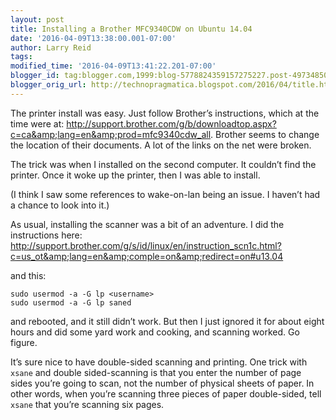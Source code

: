 ```yaml
---
layout: post
title: Installing a Brother MFC9340CDW on Ubuntu 14.04
date: '2016-04-09T13:38:00.001-07:00'
author: Larry Reid
tags:
modified_time: '2016-04-09T13:41:22.201-07:00'
blogger_id: tag:blogger.com,1999:blog-5778824359157275227.post-4973485080483441142
blogger_orig_url: http://technopragmatica.blogspot.com/2016/04/title.html
---
```




The printer install was easy. Just follow Brother’s instructions, which at the time were at: <a href="http://support.brother.com/g/b/downloadtop.aspx?c=ca&amp;lang=en&amp;prod=mfc9340cdw_all">http://support.brother.com/g/b/downloadtop.aspx?c=ca&amp;lang=en&amp;prod=mfc9340cdw_all</a>. Brother seems to change the location of their documents. A lot of the links on the net were broken.

The trick was when I installed on the second computer. It couldn’t find the printer. Once it woke up the printer, then I was able to install.

(I think I saw some references to wake-on-lan being an issue. I haven’t had a chance to look into it.)

As usual, installing the scanner was a bit of an adventure. I did the instructions here: <a href="http://support.brother.com/g/s/id/linux/en/instruction_scn1c.html?c=us_ot&amp;lang=en&amp;comple=on&amp;redirect=on#u13.04">http://support.brother.com/g/s/id/linux/en/instruction_scn1c.html?c=us_ot&amp;lang=en&amp;comple=on&amp;redirect=on#u13.04</a>

and this:

```
sudo usermod -a -G lp <username>
sudo usermod -a -G lp saned
```

and rebooted, and it still didn’t work. But then I just ignored it for about eight hours and did some yard work and cooking, and scanning worked. Go figure.

It’s sure nice to have double-sided scanning and printing. One trick with `xsane` and double sided-scanning is that you enter the number of page sides you’re going to scan, not the number of physical sheets of paper. In other words, when you’re scanning three pieces of paper double-sided, tell `xsane` that you’re scanning six pages.
